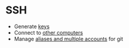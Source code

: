 # SSH

- Generate [keys](keys.md)
- Connect to [other computers](connect_computers.md)
- Manage [aliases and multiple accounts](aliases_accounts.md) for git